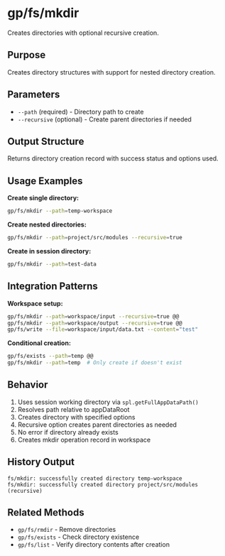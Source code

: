 # gp/fs/mkdir

Creates directories with optional recursive creation.

## Purpose
Creates directory structures with support for nested directory creation.

## Parameters
- `--path` (required) - Directory path to create
- `--recursive` (optional) - Create parent directories if needed

## Output Structure
Returns directory creation record with success status and options used.

## Usage Examples

**Create single directory:**
```bash
gp/fs/mkdir --path=temp-workspace
```

**Create nested directories:**
```bash
gp/fs/mkdir --path=project/src/modules --recursive=true
```

**Create in session directory:**
```bash
gp/fs/mkdir --path=test-data
```

## Integration Patterns

**Workspace setup:**
```bash
gp/fs/mkdir --path=workspace/input --recursive=true @@
gp/fs/mkdir --path=workspace/output --recursive=true @@
gp/fs/write --file=workspace/input/data.txt --content="test"
```

**Conditional creation:**
```bash
gp/fs/exists --path=temp @@
gp/fs/mkdir --path=temp  # Only create if doesn't exist
```

## Behavior
1. Uses session working directory via `spl.getFullAppDataPath()`
2. Resolves path relative to appDataRoot
3. Creates directory with specified options
4. Recursive option creates parent directories as needed
5. No error if directory already exists
6. Creates mkdir operation record in workspace

## History Output
```
fs/mkdir: successfully created directory temp-workspace
fs/mkdir: successfully created directory project/src/modules (recursive)
```

## Related Methods
- `gp/fs/rmdir` - Remove directories
- `gp/fs/exists` - Check directory existence
- `gp/fs/list` - Verify directory contents after creation